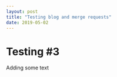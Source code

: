 ```yaml
---
layout: post
title: "Testing blog and merge requests"
date: 2019-05-02
---
```


# Testing #3
Adding some text
